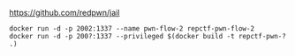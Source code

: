 https://github.com/redpwn/jail

```
docker run -d -p 2002:1337 --name pwn-flow-2 repctf-pwn-flow-2
docker run -d -p 200?:1337 --privileged $(docker build -t repctf-pwn-? .)
```
